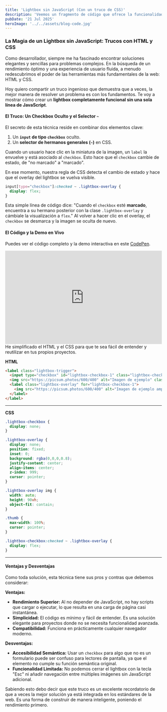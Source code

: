 ```yaml
---
title: 'Lightbox sin JavaScript (Con un truco de CSS)'
description: 'Veemos un fragmento de código que ofrece la funcionalidad de lightbox para una imagen sin usar JavaScript.'
pubDate: '21 Jul 2025'
heroImage: '../../assets/blog-code.jpg'
---
```


### La Magia de un Lightbox sin JavaScript: Trucos con HTML y CSS

Como desarrollador, siempre me ha fascinado encontrar soluciones elegantes y sencillas para problemas complejos. En la búsqueda de un rendimiento óptimo y una experiencia de usuario fluida, a menudo redescubrimos el poder de las herramientas más fundamentales de la web: HTML y CSS.

Hoy quiero compartir un truco ingenioso que demuestra que a veces, la mejor manera de resolver un problema es con los fundamentos. Te voy a mostrar cómo crear un **lightbox completamente funcional sin una sola línea de JavaScript**.

#### El Truco: Un Checkbox Oculto y el Selector `~`

El secreto de esta técnica reside en combinar dos elementos clave:

1.  Un **`input` de tipo `checkbox`** oculto.
2.  Un **selector de hermanos generales (`~`)** en CSS.

Cuando un usuario hace clic en la miniatura de la imagen, un `label` la envuelve y está asociado al `checkbox`. Esto hace que el `checkbox` cambie de estado, de "no marcado" a "marcado".

En ese momento, nuestra regla de CSS detecta el cambio de estado y hace que el overlay del lightbox se vuelva visible.

```css
input[type="checkbox"]:checked ~ .lightbox-overlay {
  display: flex;
}
```

Esta simple línea de código dice: "Cuando el `checkbox` esté **marcado**, encuentra a su hermano posterior con la clase `.lightbox-overlay` y cámbiale la visualización a `flex`." Al volver a hacer clic en el overlay, el `checkbox` se desmarca y la imagen se oculta de nuevo.

#### El Código y la Demo en Vivo

Puedes ver el código completo y la demo interactiva en este [CodePen](https://codepen.io/jadigar/pen/gbavMEp). 

<iframe height="300" style="width: 100%;" scrolling="no" title="Imagen LightBox solo css" src="https://codepen.io/Heipry/embed/gbavMEp?default-tab=css" frameborder="no" loading="lazy" allowtransparency="true" allowfullscreen="true">
  See the Pen <a href="https://codepen.io/Heipry/pen/gbavMEp">
  Imagen LightBox solo css</a> by Javier Diaz (<a href="https://codepen.io/Heipry">@Heipry</a>)
  on <a href="https://codepen.io">CodePen</a>.
</iframe>
He simplificado el HTML y el CSS para que te sea fácil de entender y reutilizar en tus propios proyectos.

**HTML**

```html
<label class="lightbox-trigger">
  <input type="checkbox" id="lightbox-checkbox-1" class="lightbox-checkbox" />
  <img src="https://picsum.photos/600/400" alt="Imagen de ejemplo" class="thumb" />
  <label class="lightbox-overlay" for="lightbox-checkbox-1">
    <img src="https://picsum.photos/600/400" alt="Imagen de ejemplo ampliada" />
  </label>
</label>
```

-----

**CSS**

```css
.lightbox-checkbox {
  display: none;
}

.lightbox-overlay {
  display: none;
  position: fixed;
  inset: 0;
  background: rgba(0,0,0,0.8);
  justify-content: center;
  align-items: center;
  z-index: 999;
  cursor: pointer;
}

.lightbox-overlay img {
  width: auto;
  height: 90vh;
  object-fit: contain;
}

.thumb {
  max-width: 100%;
  cursor: pointer;
}

.lightbox-checkbox:checked ~ .lightbox-overlay {
  display: flex;
}
```

-----

#### Ventajas y Desventajas

Como toda solución, esta técnica tiene sus pros y contras que debemos considerar:

**Ventajas:**

  * **Rendimiento Superior:** Al no depender de JavaScript, no hay scripts que cargar o ejecutar, lo que resulta en una carga de página casi instantánea.
  * **Simplicidad:** El código es mínimo y fácil de entender. Es una solución elegante para proyectos donde no se necesita funcionalidad avanzada.
  * **Compatibilidad:** Funciona en prácticamente cualquier navegador moderno.

**Desventajas:**

  * **Accesibilidad Semántica:** Usar un `checkbox` para algo que no es un formulario puede ser confuso para lectores de pantalla, ya que el elemento no cumple su función semántica original.
  * **Funcionalidad Limitada:** No podemos cerrar el lightbox con la tecla "Esc" ni añadir navegación entre múltiples imágenes sin JavaScript adicional.

Sabiendo esto debo decir que este truco es un excelente recordatorio de que a veces la mejor solución ya está integrada en los estándares de la web. Es una forma de construir de manera inteligente, poniendo el rendimiento primero.